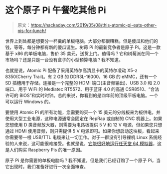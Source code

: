 # 这个原子 Pi 午餐吃其他 Pi

> 原文：<https://hackaday.com/2019/05/08/this-atomic-pi-eats-other-pis-for-lunch/>

世界上到处都是想要分一杯羹的单板电脑。大部分都很糟糕。但是傻瓜和他们的钱，等等，每分钟都有新的傻瓜诞生。树莓 Pi 的最新竞争者是原子 Pi。这是一款基于 x86 的单板电脑，售价 35 美元，送货上门。值得吗？它和树莓派在同一个市场吗？还是只是一台没有盒子的小型预算电脑？我不知道。

也就是说，Atomic Pi 配备了采用英特尔高清显卡的英特尔凌动 X5-z 8350(Cherry Trail)。有 2 GB 的 DDR3L-16000，16 GB 的 eMMC，还有一个 SD 插槽用于存储。连接是一个完整的 HDMI 端口(主音频输出)、USB 3.0 和 2.0 端口、用于 WiFi 的 Mediatec RT5572、用于蓝牙 4.0 的高通 CSR8510、“合法许可的 BIOS”和实时时钟。总的来说，你看到的是四年前的顶级平板电脑。一个可以运行 Windows 的。

要使用 Atomic Pi 的所有功能，您需要购买一个 15 美元的分线板来为板供电，并使用大型工业电源，这种电源通常会固定在 RepRap 或自制的 CNC 机器上。如果您想使用 D 类音频放大器，则需要为电路板提供 5 V 和 12 V 电源，但如果您只想通过 HDMI 使用音频，则只需提供 5 V 电源即可。如果你想启动这块板，看起来你需要带一根 USB/TTL 电缆来让一切工作。对于一群没有引导裸机 Linux 系统经验的人来说，这可能很难接受。也就是说，[它能很好地运行任天堂 64 模拟器](https://www.youtube.com/watch?v=KX3G-ZVPh-k)，这是人们购买 Raspberry Pis 的唯一原因。

原子 Pi 是你需要的单板电脑吗？我不知道。但是我们已经订购了一个原子 Pi，当它出现时，我们准备好进行一次全面审查。